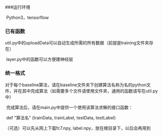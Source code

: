 ###运行环境

​	Python3，tensorflow



### 已有函数

​	util.py中的uploadData可以自动生成所需的所有数据（前提是training文件夹存在）

​	layer.py中的函数可以方便建神经层



### 统一格式

​	对于每个baseline算法，请在baseline文件夹下创建算法名称为名的python文件，并在其中完成算法（如需要多个文件请使用文件夹，通用的函数请写在util.py中）

​	完成算法后，请在main.py中提供一个使用该算法求解的接口函数：

​	def "算法名" (trainData, trainLabel, testData, testLabel)





（可选）可以先从网上下载fc7.npy, label.npy，放在根目录下，以后会再用到